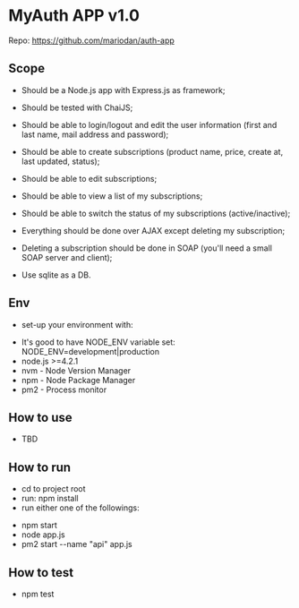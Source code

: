 MyAuth APP v1.0
===============

Repo: https://github.com/mariodan/auth-app

Scope
----------
- Should be a Node.js app with Express.js as framework;
- Should be tested with ChaiJS;
- Should be able to login/logout and edit the user information (first and last name, mail address and password);
- Should be able to create subscriptions (product name, price, create at, last updated, status);
- Should be able to edit subscriptions;
- Should be able to view a list of my subscriptions;
- Should be able to switch the status of my subscriptions (active/inactive);
 
- Everything should be done over AJAX except deleting my subscription;
- Deleting a subscription should be done in SOAP (you'll need a small SOAP server and client);
- Use sqlite as a DB.


Env
----------
- set-up your environment with:
* It's good to have NODE_ENV variable set: NODE_ENV=development|production 
* node.js >=4.2.1
* nvm - Node Version Manager
* npm - Node Package Manager
* pm2 - Process monitor

How to use
----------
- TBD

How to run
-----------
- cd to project root
- run: npm install
- run either one of the followings:
 * npm start
 * node app.js
 * pm2 start --name "api" app.js


How to test
-----------
- npm test